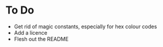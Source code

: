 # To Do

* Get rid of magic constants, especially for hex colour codes
* Add a licence
* Flesh out the README
